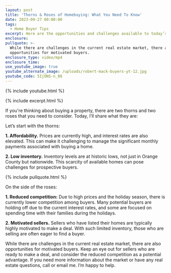 ```yaml
---
layout: post
title: 'Thorns & Roses of Homebuying: What You Need To Know'
date: 2023-09-27 00:00:00
tags:
  - Home Buyer Tips
excerpt: Here are the opportunities and challenges available to today’s buyers.
enclosure:
pullquote: >-
  While there are challenges in the current real estate market, there are also
  opportunities for motivated buyers.
enclosure_type: video/mp4
enclosure_time:
use_youtube_image: true
youtube_alternate_image: /uploads/robert-mack-buyers-yt-12.jpg
youtube_code: 5IjONS-n_88
---
```

{% include youtube.html %}

{% include excerpt.html %}

If you're thinking about buying a property, there are two thorns and two roses that you need to consider. Today, I’ll share what they are:

Let’s start with the thorns:

**1\. Affordability.** Prices are currently high, and interest rates are also elevated. This can make it challenging to manage the significant monthly payments associated with buying a home.

**2\. Low inventory.** Inventory levels are at historic lows, not just in Orange County but nationwide. This scarcity of available homes can pose challenges for prospective buyers.

{% include pullquote.html %}

On the side of the roses:

**1\. Reduced competition:** Due to high prices and the holiday season, there is currently lower competition among buyers. Many potential buyers are holding off due to the current interest rates, and some are focused on spending time with their families during the holidays.

**2\. Motivated sellers.** Sellers who have listed their homes are typically highly motivated to make a deal. With such limited inventory, those who are selling are often eager to find a buyer.

While there are challenges in the current real estate market, there are also opportunities for motivated buyers. Keep an eye out for sellers who are ready to make a deal, and consider the reduced competition as a potential advantage. If you need more information about the market or have any real estate questions, call or email me. I’m happy to help.